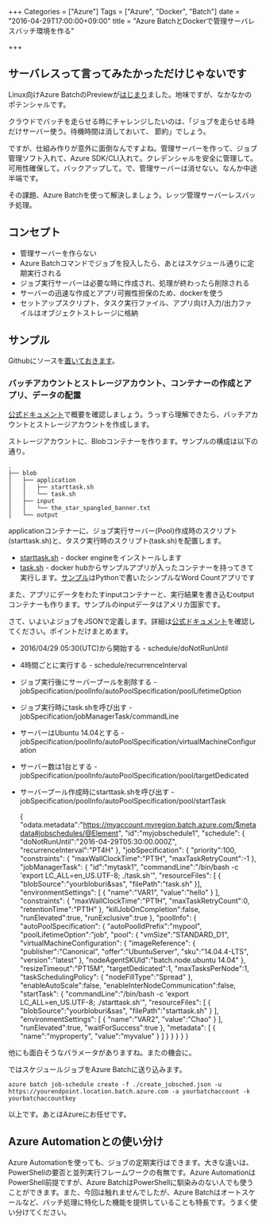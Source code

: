 +++
Categories = ["Azure"]
Tags = ["Azure", "Docker", "Batch"]
date = "2016-04-29T17:00:00+09:00"
title = "Azure BatchとDockerで管理サーバレスバッチ環境を作る"

+++

## サーバレスって言ってみたかっただけじゃないです
Linux向けAzure BatchのPreviewが[はじまり](https://azure.microsoft.com/ja-jp/blog/announcing-support-of-linux-vm-on-azure-batch-service/)ました。地味ですが、なかなかのポテンシャルです。

クラウドでバッチを走らせる時にチャレンジしたいのは、「ジョブを走らせる時だけサーバー使う。待機時間は消しておいて、
節約」でしょう。

ですが、仕組み作りが意外に面倒なんですよね。管理サーバーを作って、ジョブ管理ソフト入れて、Azure SDK/CLI入れて。クレデンシャルを安全に管理して。可用性確保して。バックアップして。で、管理サーバーは消せない。なんか中途半端です。

その課題、Azure Batchを使って解決しましょう。レッツ管理サーバーレスバッチ処理。

## コンセプト

* 管理サーバーを作らない
* Azure Batchコマンドでジョブを投入したら、あとはスケジュール通りに定期実行される
* ジョブ実行サーバーは必要な時に作成され、処理が終わったら削除される
* サーバーの迅速な作成とアプリ可搬性担保のため、dockerを使う
* セットアップスクリプト、タスク実行ファイル、アプリ向け入力/出力ファイルはオブジェクトストレージに格納

## サンプル

Githubにソースを[置いておきます](https://github.com/ToruMakabe/Azure_Batch_Sample)。

### バッチアカウントとストレージアカウント、コンテナーの作成とアプリ、データの配置

[公式ドキュメント](https://azure.microsoft.com/ja-jp/documentation/articles/batch-technical-overview/)で概要を確認しましょう。うっすら理解できたら、バッチアカウントとストレージアカウントを作成します。

ストレージアカウントに、Blobコンテナーを作ります。サンプルの構成は以下の通り。

    .
    ├── blob
    │   ├── application
    │   │   ├── starttask.sh
    │   │   └── task.sh
    │   ├── input
    │   │   └── the_star_spangled_banner.txt
    │   └── output

applicationコンテナーに、ジョブ実行サーバー(Pool)作成時のスクリプト(starttask.sh)と、タスク実行時のスクリプト(task.sh)を配置します。

* [starttask.sh](https://github.com/ToruMakabe/Azure_Batch_Sample/blob/master/blob/application/starttask.sh) - docker engineをインストールします
* [task.sh](https://github.com/ToruMakabe/Azure_Batch_Sample/blob/master/blob/application/task.sh) - docker hubからサンプルアプリが入ったコンテナーを持ってきて実行します。[サンプル](https://github.com/ToruMakabe/Azure_Batch_Sample/tree/master/docker)はPythonで書いたシンプルなWord Countアプリです

また、アプリにデータをわたすinputコンテナーと、実行結果を書き込むoutputコンテナーも作ります。サンプルのinputデータはアメリカ国家です。

さて、いよいよジョブをJSONで定義します。詳細は[公式ドキュメント](https://msdn.microsoft.com/en-us/library/azure/dn820158.aspx?f=255&MSPPError=-2147217396)を確認してください。ポイントだけまとめます。

* 2016/04/29 05:30(UTC)から開始する - schedule/doNotRunUntil
* 4時間ごとに実行する - schedule/recurrenceInterval
* ジョブ実行後にサーバープールを削除する - jobSpecification/poolInfo/autoPoolSpecification/poolLifetimeOption
* ジョブ実行時にtask.shを呼び出す  - jobSpecification/jobManagerTask/commandLine
* サーバーはUbuntu 14.04とする - jobSpecification/poolInfo/autoPoolSpecification/virtualMachineConfiguration
* サーバー数は1台とする - jobSpecification/poolInfo/autoPoolSpecification/pool/targetDedicated
* サーバープール作成時にstarttask.shを呼び出す - jobSpecification/poolInfo/autoPoolSpecification/pool/startTask

    
    {
    "odata.metadata":"https://myaccount.myregion.batch.azure.com/$metadata#jobschedules/@Element",
    "id":"myjobschedule1",
    "schedule": {
        "doNotRunUntil":"2016-04-29T05:30:00.000Z",
        "recurrenceInterval":"PT4H"
    },
    "jobSpecification": {
        "priority":100,
        "constraints": {
            "maxWallClockTime":"PT1H",
            "maxTaskRetryCount":-1
        },
        "jobManagerTask": {
            "id":"mytask1",
            "commandLine":"/bin/bash -c 'export LC_ALL=en_US.UTF-8; ./task.sh'",
            "resourceFiles": [ {
                "blobSource":"yourbloburi&sas",
                "filePath":"task.sh"
            }], 
            "environmentSettings": [ {
                "name":"VAR1",
                "value":"hello"
            } ],
            "constraints": {
                "maxWallClockTime":"PT1H",
                "maxTaskRetryCount":0,
                "retentionTime":"PT1H"
            },
            "killJobOnCompletion":false,
            "runElevated":true,
            "runExclusive":true
            },
            "poolInfo": {
                "autoPoolSpecification": {
                    "autoPoolIdPrefix":"mypool",
                    "poolLifetimeOption":"job",
                    "pool": {
                        "vmSize":"STANDARD_D1",
                        "virtualMachineConfiguration": {
                            "imageReference": {
                            "publisher":"Canonical",
                            "offer":"UbuntuServer",
                            "sku":"14.04.4-LTS",
                            "version":"latest"
                            },
                            "nodeAgentSKUId":"batch.node.ubuntu 14.04"
                        },
                        "resizeTimeout":"PT15M",
                        "targetDedicated":1,
                        "maxTasksPerNode":1,
                        "taskSchedulingPolicy": {
                            "nodeFillType":"Spread"
                        },
                        "enableAutoScale":false,
                        "enableInterNodeCommunication":false,
                        "startTask": {
                            "commandLine":"/bin/bash -c 'export LC_ALL=en_US.UTF-8; ./starttask.sh'",
                            "resourceFiles": [ {
                            "blobSource":"yourbloburi&sas",
                            "filePath":"starttask.sh"
                            } ],
                            "environmentSettings": [ {
                            "name":"VAR2",
                            "value":"Chao"
                            } ],
                            "runElevated":true,
                            "waitForSuccess":true
                        },
                        "metadata": [ {
                            "name":"myproperty",
                            "value":"myvalue"
                        } ]
                    }
                }
            }
         }
    }
    


他にも面白そうなパラメータがありますね。またの機会に。

ではスケジュールジョブをAzure Batchに送り込みます。

    azure batch job-schedule create -f ./create_jobsched.json -u https://yourendpoint.location.batch.azure.com -a yourbatchaccount -k yourbatchaccountkey
    
以上です。あとはAzureにお任せです。

## Azure Automationとの使い分け
Azure Automationを使っても、ジョブの定期実行はできます。大きな違いは、PowerShellの要否と並列実行フレームワークの有無です。Azure AutomationはPowerShell前提ですが、Azure BatchはPowerShellに馴染みのない人でも使うことができます。また、今回は触れませんでしたが、Azure Batchはオートスケールなど、バッチ処理に特化した機能を提供していることも特長です。うまく使い分けてください。